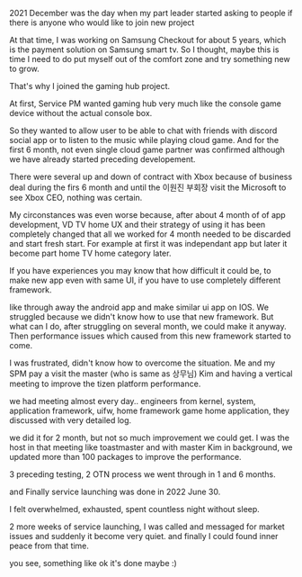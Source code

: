 


2021 December was the day when my part leader started asking to people if there is anyone who would like to join new project

At that time, I was working on Samsung Checkout for about 5 years, which is the payment solution on Samsung smart tv. So I thought, maybe 
this is time I need to do put myself out of the comfort zone and try something new to grow.

That's why I joined the gaming hub project.

At first, Service PM wanted gaming hub very much like the console game device without the actual console box.

So they wanted to allow user to be able to chat with friends with discord social app or to listen to the music while playing cloud game.
And for the first 6 month, not even single cloud game partner was confirmed although we have already started preceding developement.

There were several up and down of contract with Xbox because of business deal during the firs 6 month and until the 이원진 부회장 visit the Microsoft to see
Xbox CEO, nothing was certain.

My circonstances was even worse because, after about 4 month of of app development, VD TV home UX and their strategy of using it has been completely changed
that all we worked for 4 month needed to be discarded and start fresh start. For example at first it was independant app but later it become part home 
TV home category later.


If you have experiences you may know that how difficult it could be, to make new app even with same UI, if you have to use completely different framework.

like through away the android app and make similar ui app on IOS. We struggled because we didn't know how to use that new framework. But what can I do, after 
struggling on several month, we could make it anyway. Then performance issues which caused from this new framework started to come.

I was frustrated, didn't know how to overcome the situation. Me and my SPM pay a visit the master (who is same as 상무님) Kim and having a vertical meeting to 
improve the tizen platform performance.

we had meeting almost every day.. engineers from kernel, system, application framework, uifw, home framework game home application, they discussed with 
very detailed log.

we did it for 2 month, but not so much improvement we could get. I was the host in that meeting like toastmaster and with master Kim in background, we updated
more than 100 packages to improve the performance.

3 preceding testing, 2 OTN process we went through in 1 and 6 months.

and Finally service launching was done in 2022 June 30.

I felt overwhelmed, exhausted, spent countless night without sleep.

2 more weeks of service launching, I was called and messaged for market issues and suddenly it become very quiet. and finally I could found inner peace from that time.

you see, something like ok it's done maybe :)








